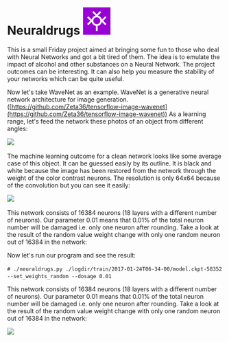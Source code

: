 # Neuraldrugs ![](/neuraldrugs.jpg?raw=true)

This is a small Friday project aimed at bringing some fun to those who deal with Neural Networks and got a bit tired of them. The idea is to emulate the impact of alcohol and other substances on a Neural Network. The project outcomes can be interesting. It can also help you measure the stability of your networks which can be quite useful.

Now let's take WaveNet as an example. WaveNet is a generative neural network architecture for image generation. ([https://github.com/Zeta36/tensorflow-image-wavenet](https://github.com/Zeta36/tensorflow-image-wavenet)) As a learning range, let's feed the network these photos of an object from different angles:

![](https://68.media.tumblr.com/f9a0cebe9bdff59af181da38728caad2/tumblr_inline_okgbhbd2Vf1stzac2_540.png)

The machine learning outcome for a clean network looks like some average case of this object. It can be guessed easily by its outline. It is black and white because the image has been restored from the network through the weight of the color contrast neurons. The resolution is only 64x64 because of the convolution but you can see it easily:

![](https://68.media.tumblr.com/351c98855736bc5024af5f62f1cfe0b9/tumblr_inline_okgbigYBWQ1stzac2_540.png)

This network consists of 16384 neurons (18 layers with a different number of neurons). Our parameter 0.01 means that 0.01% of the total neuron number will be damaged i.e. only one neuron after rounding. Take a look at the result of the random value weight change with only one random neuron out of 16384 in the network:

Now let's run our program and see the result:

`# ./neuraldrugs.py ./logdir/train/2017-01-24T06-34-00/model.ckpt-58352 --set_weights_random --dosage 0.01`

This network consists of 16384 neurons (18 layers with a different number of neurons). Our parameter 0.01 means that 0.01% of the total neuron number will be damaged i.e. only one neuron after rounding. Take a look at the result of the random value weight change with only one random neuron out of 16384 in the network:

![](https://68.media.tumblr.com/59877f35acb669134fa5c82afd53ec66/tumblr_inline_okgbm3qJ6B1stzac2_540.png)
